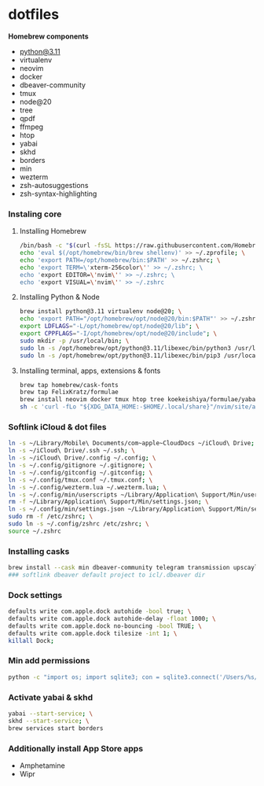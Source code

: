 # dotfiles

**Homebrew components**
- python@3.11
- virtualenv
- neovim
- docker
- dbeaver-community
- tmux
- node@20
- tree
- qpdf
- ffmpeg
- htop
- yabai
- skhd
- borders
- min
- wezterm
- zsh-autosuggestions
- zsh-syntax-highlighting

### Instaling core
1. Installing Homebrew
	```bash
	/bin/bash -c "$(curl -fsSL https://raw.githubusercontent.com/Homebrew/install/HEAD/install.sh)"; \
    echo 'eval $(/opt/homebrew/bin/brew shellenv)' >> ~/.zprofile; \
    echo 'export PATH=/opt/homebrew/bin:$PATH' >> ~/.zshrc; \
    echo 'export TERM=\'xterm-256color\'' >> ~/.zshrc; \
    echo 'export EDITOR=\'nvim\'' >> ~/.zshrc; \
    echo 'export VISUAL=\'nvim\'' >> ~/.zshrc
	```
1. Installing Python & Node
	```bash
	brew install python@3.11 virtualenv node@20; \
    echo 'export PATH="/opt/homebrew/opt/node@20/bin:$PATH"' >> ~/.zshrc;
    export LDFLAGS="-L/opt/homebrew/opt/node@20/lib"; \
    export CPPFLAGS="-I/opt/homebrew/opt/node@20/include"; \
    sudo mkdir -p /usr/local/bin; \
    sudo ln -s /opt/homebrew/opt/python@3.11/libexec/bin/python3 /usr/local/bin/python; \
    sudo ln -s /opt/homebrew/opt/python@3.11/libexec/bin/pip3 /usr/local/bin/pip
	```
1. Installing terminal, apps, extensions & fonts
	```bash
    brew tap homebrew/cask-fonts
    brew tap FelixKratz/formulae
	brew install neovim docker tmux htop tree koekeishiya/formulae/yabai koekeishiya/formulae/skhd "font-roboto-mono-nerd-font" borders ### ffmpeg qpdf zsh-autosuggestions zsh-syntax-highlighting ripgrep
    sh -c 'curl -fLo "${XDG_DATA_HOME:-$HOME/.local/share}"/nvim/site/autoload/plug.vim --create-dirs \ https://raw.githubusercontent.com/junegunn/vim-plug/master/plug.vim'
	```

### Softlink iCloud & dot files
```bash
ln -s ~/Library/Mobile\ Documents/com~apple~CloudDocs ~/iCloud\ Drive; \
ln -s ~/iCloud\ Drive/.ssh ~/.ssh; \
ln -s ~/iCloud\ Drive/.config ~/.config; \
ln -s ~/.config/gitignore ~/.gitignore; \
ln -s ~/.config/gitconfig ~/.gitconfig; \
ln -s ~/.config/tmux.conf ~/.tmux.conf; \
ln -s ~/.config/wezterm.lua ~/.wezterm.lua; \
ln -s ~/.config/min/userscripts ~/Library/Application\ Support/Min/userscripts; \
rm -f ~/Library/Application\ Support/Min/settings.json; \
ln -s ~/.config/min/settings.json ~/Library/Application\ Support/Min/settings.json; \
sudo rm -f /etc/zshrc; \
sudo ln -s ~/.config/zshrc /etc/zshrc; \
source ~/.zshrc
```

### Installing casks
```bash
brew install --cask min dbeaver-community telegram transmission upscayl wezterm; \
### softlink dbeaver default project to icl/.dbeaver dir
```

### Dock settings
```bash
defaults write com.apple.dock autohide -bool true; \
defaults write com.apple.dock autohide-delay -float 1000; \
defaults write com.apple.dock no-bouncing -bool TRUE; \
defaults write com.apple.dock tilesize -int 1; \
killall Dock;
```

### Min add permissions
```bash
python -c "import os; import sqlite3; con = sqlite3.connect('/Users/%s/Library/Application Support/com.apple.TCC/TCC.db' % os.environ.get('USER')); cur = con.cursor(); cur.execute('''delete from access where client = 'com.electron.min';'''); cur.execute('''insert into access values ('kTCCServiceCamera','com.electron.min', 0, 2, 2, 1, null, null, null, 'UNUSED', null, 0, 1669648527, null, null, 'UNUSED', 0), ('kTCCServiceMicrophone','com.electron.min', 0, 2, 2, 1, null, null, null, 'UNUSED', null, 0, 1669648527, null, null, 'UNUSED', 0);'''); con.close()"
```

### Activate yabai & skhd
```bash
yabai --start-service; \
skhd --start-service; \
brew services start borders
```

### Additionally install App Store apps
- Amphetamine
- Wipr
